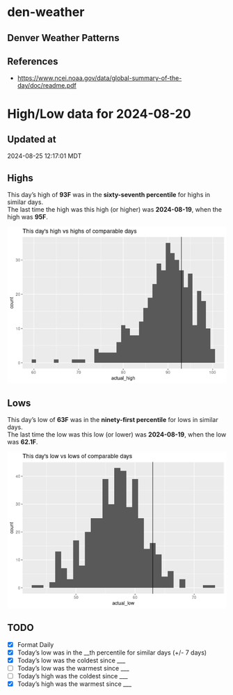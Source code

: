 

# den-weather

## Denver Weather Patterns

## References

- <https://www.ncei.noaa.gov/data/global-summary-of-the-day/doc/readme.pdf>

# High/Low data for 2024-08-20

## Updated at

2024-08-25 12:17:01 MDT

## Highs

This day’s high of **93F** was in the **sixty-seventh percentile** for
highs in similar days.  
The last time the high was this high (or higher) was **2024-08-19**,
when the high was **95F**.

![](readme_files/figure-commonmark/unnamed-chunk-4-1.png)

## Lows

This day’s low of **63F** was in the **ninety-first percentile** for
lows in similar days.  
The last time the low was this low (or lower) was **2024-08-19**, when
the low was **62.1F**.

![](readme_files/figure-commonmark/unnamed-chunk-6-1.png)

## TODO

- [x] Format Daily
- [x] Today’s low was in the \_\_th percentile for similar days (+/- 7
  days)
- [x] Today’s low was the coldest since \_\_\_
- [ ] Today’s low was the warmest since \_\_\_
- [ ] Today’s high was the coldest since \_\_\_
- [x] Today’s high was the warmest since \_\_\_
